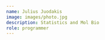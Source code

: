 ```yaml
---
name: Julius Juodakis
image: images/photo.jpg
description: Statistics and Mol Bio
role: programmer
---
```


